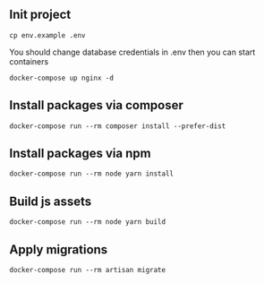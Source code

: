 Init project
---
```shell
cp env.example .env
```
You should change database credentials in .env then you can start containers
```shell
docker-compose up nginx -d 
```

Install packages via composer
---
```shell
docker-compose run --rm composer install --prefer-dist
```

Install packages via npm
---
```shell
docker-compose run --rm node yarn install
```

Build js assets
---
```shell
docker-compose run --rm node yarn build
```

Apply migrations
---
```shell
docker-compose run --rm artisan migrate
```
